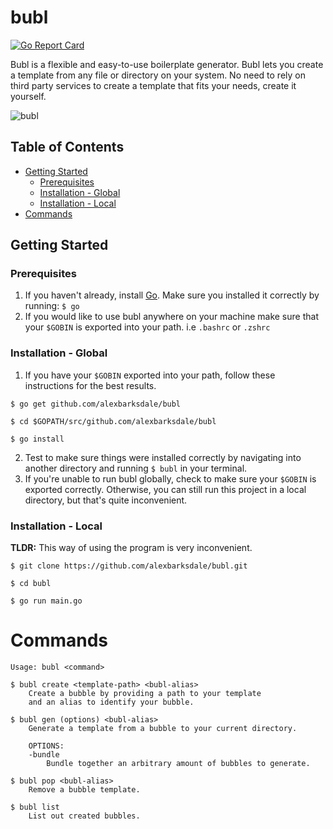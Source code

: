 # bubl

[![Go Report Card](https://goreportcard.com/badge/github.com/alexbarksdale/bubl)](https://goreportcard.com/report/github.com/alexbarksdale/bubl)

Bubl is a flexible and easy-to-use boilerplate generator. Bubl lets you create a template from any file or directory on your system. No need to rely on third party services to create a template that fits your needs, create it yourself.

![bubl](https://i.imgur.com/48sF3mT.gif)

## Table of Contents

- [Getting Started](#getting-started)
  - [Prerequisites](#prereq)
  - [Installation - Global](#installation-global)
  - [Installation - Local](#installation-local)
- [Commands](#commands)

## Getting Started

<a name="prereq"></a>

### Prerequisites

1. If you haven't already, install [Go](https://golang.org/). Make sure you installed it correctly by running: `$ go`
2. If you would like to use bubl anywhere on your machine make sure that your `$GOBIN` is exported into your path. i.e `.bashrc` or `.zshrc`

<a name="installation-global"></a>

### Installation - Global

1. If you have your `$GOBIN` exported into your path, follow these instructions for the best results.

```
$ go get github.com/alexbarksdale/bubl

$ cd $GOPATH/src/github.com/alexbarksdale/bubl

$ go install
```

2. Test to make sure things were installed correctly by navigating into another directory and running `$ bubl` in your terminal.
3. If you're unable to run bubl globally, check to make sure your `$GOBIN` is exported correctly. Otherwise, you can still run this project in a local directory, but that's quite inconvenient.

<a name="installation-local"></a>

### Installation - Local

**TLDR:** This way of using the program is very inconvenient.

```
$ git clone https://github.com/alexbarksdale/bubl.git

$ cd bubl

$ go run main.go
```

<a name="commands"></a>

# Commands

```
Usage: bubl <command>

$ bubl create <template-path> <bubl-alias>
	Create a bubble by providing a path to your template
	and an alias to identify your bubble.

$ bubl gen (options) <bubl-alias>
	Generate a template from a bubble to your current directory.

	OPTIONS:
	-bundle
		Bundle together an arbitrary amount of bubbles to generate.

$ bubl pop <bubl-alias>
	Remove a bubble template.

$ bubl list
	List out created bubbles.
```
